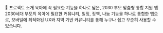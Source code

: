 📌 프로젝트 소개
육아에 꼭 필요한 기능을 하나로 담은, 2030 부모 맞춤형 통합 지원 앱
2030세대 부모의 육아에 필요한 커뮤니티, 일정, 정책, 나눔 기능을 하나로 통합한 앱으로, 모바일에 최적화된 UX와 지역 기반 커뮤니티를 통해 누구나 쉽고 꾸준히 사용할 수 있습니다.

